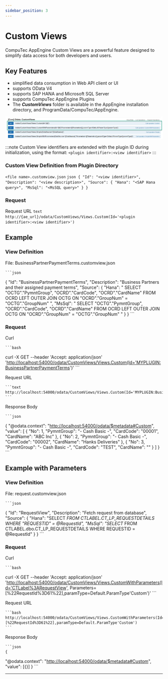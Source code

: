```yaml
---
sidebar_position: 3
---
```


# Custom Views

CompuTec AppEngine Custom Views are a powerful feature designed to simplify data access for both developers and users.

## Key Features

- simplified data consumption in Web API client or UI
- supports OData V4
- supports SAP HANA and Microsoft SQL Server
- supports CompuTec AppEngine Plugins
- The <i>**CustomViews**</i> folder is available in the AppEngine installation directory, and ProgramData/CompuTec/AppEngine.

![Custom View](./media/custom-views/core-odata.webp)

:::note
    Custom View identifiers are extended with the plugin ID during initialization, using the format:
    `<plugin identifier>:<view identifier>`
:::

### Custom View Definition from Plugin Directory

`<file name>.customview.json`
    ```json
{
  "Id": "<view identifier>",
  "Description": "<view description>",
  "Source": {
    "Hana": "<SAP Hana query>",
    "MsSql": "<MsSQL query>"
  }
}
    ```

### Request

Request URL
    ```text
    http://{ae_url}/odata/CustomViews/Views.Custom(Id='<plugin identifier>:<view identifier>')
    ```

## Example

### View Definition

File: BusinessPartnerPaymentTerms.customview.json

    ```json
{
  "Id": "BusinessPartnerPaymentTerms",
  "Description": "Business Partners and their assigned payment terms",
  "Source": {
    "Hana": "
        SELECT
            \"OCTG\".\"PymntGroup\", \"OCRD\".\"CardCode\", \"OCRD\".\"CardName\"
        FROM OCRD
        LEFT OUTER JOIN OCTG ON \"OCRD\".\"GroupNum\" = \"OCTG\".\"GroupNum\"
        ",
     "MsSql": "
        SELECT
            \"OCTG\".\"PymntGroup\", \"OCRD\".\"CardCode\", \"OCRD\".\"CardName\"
        FROM OCRD
        LEFT OUTER JOIN OCTG ON \"OCRD\".\"GroupNum\" = \"OCTG\".\"GroupNum\"
        "
  }
}
    ```

### Request

Curl

    ```bash
curl -X GET --header 'Accept: application/json' '<http://localhost:54000/odata/CustomViews/Views.Custom(Id='MYPLUGIN:BusinessPartnerPaymentTerms>')'
    ```

Request URL

    ```text
    http://localhost:54000/odata/CustomViews/Views.Custom(Id='MYPLUGIN:BusinessPartnerPaymentTerms')
    ```

Response Body

    ```json
{
  "@odata.context": "<http://localhost:54000/odata/$metadata#Custom>",
  "value": [
    {
      "No": 1,
      "PymntGroup": "- Cash Basic -",
      "CardCode": "00001",
      "CardName": "ABC Inc"
    },
    {
      "No": 2,
      "PymntGroup": "- Cash Basic -",
      "CardCode": "00002",
      "CardName": "Hanks Deliveries"
    },
    {
      "No": 3,
      "PymntGroup": "- Cash Basic -",
      "CardCode": "TEST",
      "CardName": ""
    }
  ]
}
    ```

## Example with Parameters

### View Definition

File: request.customview.json

    ```json
{
  "Id": "RequestView",
  "Description": "Fetch request from database",
  "Source": {
    "Hana": "SELECT *FROM CTLABEL.CT_LP_REQUESTDETAILS WHERE \"REQUESTID\" = @RequestId",
    "MsSql": "SELECT* FROM CTLABEL.dbo.CT_LP_REQUESTDETAILS WHERE REQUESTID = @RequestId"
  }
}
    ```

### Request

Curl

    ```bash
curl -X GET --header 'Accept: application/json' '<http://localhost:54000/odata/CustomViews/Views.CustomWithParameters(Id='CTLabel%3ARequestView>', Parameters=[%22RequestId%3D61%22],paramType=Default.ParamType'Custom')'
    ```

Request URL

    ```bash
    http://localhost:54000/odata/CustomViews/Views.CustomWithParameters(Id='CTLabel%3ARequestView',Parameters=[%22RequestId%3D61%22],paramType=Default.ParamType'Custom')
    ```

Response Body

    ```json
    {
  "@odata.context": "<http://localhost:54000/odata/$metadata#Custom>",
  "value": [{}]
    }
    ```

---
